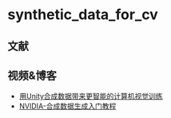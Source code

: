 # synthetic_data_for_cv

## 文献

## 视频&博客
- [用Unity合成数据带来更智能的计算机视觉训练](https://www.bilibili.com/video/BV1ce4y1Y75v/?spm_id_from=333.337.search-card.all.click&vd_source=6ac7c4e9791ca84c0eeb7af7f2237d31)
- [NVIDIA-合成数据生成入门教程](https://www.bilibili.com/video/BV1mk4y1u7uy/?spm_id_from=333.337.search-card.all.click&vd_source=6ac7c4e9791ca84c0eeb7af7f2237d31)
